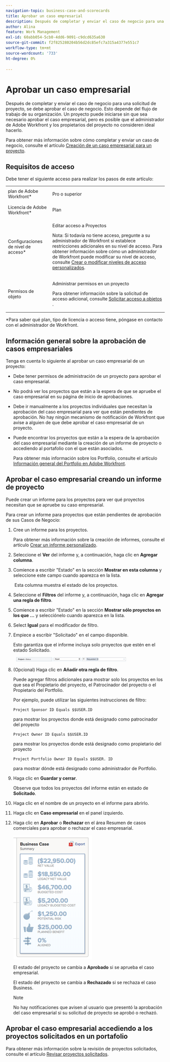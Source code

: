 ```yaml
---
navigation-topic: business-case-and-scorecards
title: Aprobar un caso empresarial
description: Después de completar y enviar el caso de negocio para una solicitud de proyecto, se debe aprobar el caso de negocio. Esto depende del flujo de trabajo de su organización. Un proyecto puede iniciarse sin que sea necesario aprobar el caso empresarial, pero es posible que el administrador de Adobe Workfront y los propietarios del proyecto no consideren ideal hacerlo.
author: Alina
feature: Work Management
exl-id: 60abb054-5cb0-4dd6-9091-c9dcd635a630
source-git-commit: f2f825280204b56d2dc85efc7a315a4377e551c7
workflow-type: tm+mt
source-wordcount: '733'
ht-degree: 0%

---
```


# Aprobar un caso empresarial

Después de completar y enviar el caso de negocio para una solicitud de proyecto, se debe aprobar el caso de negocio. Esto depende del flujo de trabajo de su organización. Un proyecto puede iniciarse sin que sea necesario aprobar el caso empresarial, pero es posible que el administrador de Adobe Workfront y los propietarios del proyecto no consideren ideal hacerlo. 

Para obtener más información sobre cómo completar y enviar un caso de negocio, consulte el artículo [Creación de un caso empresarial para un proyecto](../../../manage-work/projects/define-a-business-case/create-business-case.md).

## Requisitos de acceso

Debe tener el siguiente acceso para realizar los pasos de este artículo:

<table style="table-layout:auto"> 
 <col> 
 <col> 
 <tbody> 
  <tr> 
   <td role="rowheader">plan de Adobe Workfront*</td> 
   <td> <p>Pro o superior</p> </td> 
  </tr> 
  <tr> 
   <td role="rowheader">Licencia de Adobe Workfront*</td> 
   <td> <p>Plan </p> </td> 
  </tr> 
  <tr> 
   <td role="rowheader">Configuraciones de nivel de acceso*</td> 
   <td> <p>Editar acceso a Proyectos</p> <p>Nota: Si todavía no tiene acceso, pregunte a su administrador de Workfront si establece restricciones adicionales en su nivel de acceso. Para obtener información sobre cómo un administrador de Workfront puede modificar su nivel de acceso, consulte <a href="../../../administration-and-setup/add-users/configure-and-grant-access/create-modify-access-levels.md" class="MCXref xref">Crear o modificar niveles de acceso personalizados</a>.</p> </td> 
  </tr> 
  <tr> 
   <td role="rowheader">Permisos de objeto</td> 
   <td> <p>Administrar permisos en un proyecto</p> <p>Para obtener información sobre la solicitud de acceso adicional, consulte <a href="../../../workfront-basics/grant-and-request-access-to-objects/request-access.md" class="MCXref xref">Solicitar acceso a objetos </a>.</p> </td> 
  </tr> 
 </tbody> 
</table>

&#42;Para saber qué plan, tipo de licencia o acceso tiene, póngase en contacto con el administrador de Workfront.

## Información general sobre la aprobación de casos empresariales

Tenga en cuenta lo siguiente al aprobar un caso empresarial de un proyecto:

* Debe tener permisos de administración de un proyecto para aprobar el caso empresarial. 
* No podrá ver los proyectos que están a la espera de que se apruebe el caso empresarial en su página de inicio de aprobaciones.
* Debe ir manualmente a los proyectos individuales que necesitan la aprobación del caso empresarial para ver que están pendientes de aprobación. No hay ningún mecanismo de notificación de Workfront que avise a alguien de que debe aprobar el caso empresarial de un proyecto.
* Puede encontrar los proyectos que están a la espera de la aprobación del caso empresarial mediante la creación de un informe de proyecto o accediendo al portafolio con el que están asociados. 

   Para obtener más información sobre los Portfolio, consulte el artículo [Información general del Portfolio en Adobe Workfront](../../../manage-work/portfolios/portfolios-overview/portfolio-overview.md).

## Aprobar el caso empresarial creando un informe de proyecto

Puede crear un informe para los proyectos para ver qué proyectos necesitan que se apruebe su caso empresarial. 

Para crear un informe para proyectos que están pendientes de aprobación de sus Casos de Negocio:

1. Cree un informe para los proyectos.

   Para obtener más información sobre la creación de informes, consulte el artículo [Crear un informe personalizado](../../../reports-and-dashboards/reports/creating-and-managing-reports/create-custom-report.md).

1. Seleccione el **Ver** del informe y, a continuación, haga clic en **Agregar columna**.

1. Comience a escribir &quot;Estado&quot; en la sección **Mostrar en esta columna** y seleccione este campo cuando aparezca en la lista.

    Esta columna muestra el estado de los proyectos.

1. Seleccione el **Filtros** del informe y, a continuación, haga clic en **Agregar una regla de filtro**.

1. Comience a escribir &quot;Estado&quot; en la sección **Mostrar sólo proyectos en los que ...** y selecciónelo cuando aparezca en la lista.
1. Select **Igual** para el modificador de filtro.
1. Empiece a escribir &quot;Solicitado&quot; en el campo disponible. 

   Esto garantiza que el informe incluya solo proyectos que estén en el estado Solicitado.

     ![requested_projects_filter.png](assets/requested-projects-filter-350x14.png)

1. (Opcional) Haga clic en **Añadir otra regla de filtro**.

   Puede agregar filtros adicionales para mostrar solo los proyectos en los que sea el Propietario del proyecto, el Patrocinador del proyecto o el Propietario del Portfolio.

   Por ejemplo, puede utilizar las siguientes instrucciones de filtro: 

   ```
   Project Sponsor ID Equals $$USER.ID
   ```

   para mostrar los proyectos donde está designado como patrocinador del proyecto

   ```
   Project Owner ID Equals $$USER.ID
   ```

   para mostrar los proyectos donde está designado como propietario del proyecto

   ```
   Project Portfolio Owner ID Equals $$USER. ID
   ```

   para mostrar dónde está designado como administrador de Portfolio. 

1. Haga clic en **Guardar y cerrar**.

   Observe que todos los proyectos del informe están en estado de **Solicitado**.

1. Haga clic en el nombre de un proyecto en el informe para abrirlo.
1. Haga clic en **Caso empresarial** en el panel izquierdo.
1. Haga clic en **Aprobar** o **Rechazar** en el área Resumen de casos comerciales para aprobar o rechazar el caso empresarial. 

   ![](assets/business-case-summary-with-rp-information--1-.png)

   El estado del proyecto se cambia a **Aprobado** si se aprueba el caso empresarial.

   El estado del proyecto se cambia a **Rechazado** si se rechaza el caso Business.

   >[!NOTE]
   >
   >No hay notificaciones que avisen al usuario que presentó la aprobación del caso empresarial si su solicitud de proyecto se aprobó o rechazó.

## Aprobar el caso empresarial accediendo a los proyectos solicitados en un portafolio

Para obtener más información sobre la revisión de proyectos solicitados, consulte el artículo [Revisar proyectos solicitados](../../../manage-work/portfolios/create-and-manage-portfolios/review-requested-projects.md).
